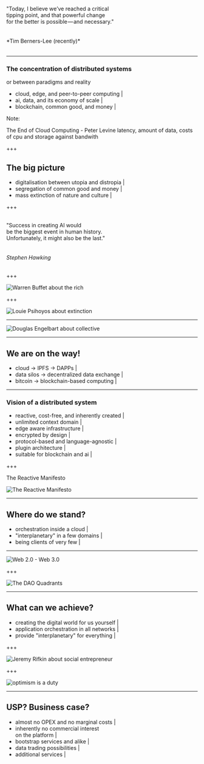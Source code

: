 
<br>
"Today, I believe we’ve reached a critical 
<br> tipping point, and that powerful change 
<br>for the better is possible — and necessary."
<br>
<br>
<br>
*Tim Berners-Lee (recently)*
<br>
<br>

---

### The concentration of distributed systems

 or between paradigms and reality
- cloud, edge, and peer-to-peer computing |
- ai, data, and its economy of scale |
- blockchain, common good, and money |

Note:

The End of Cloud Computing - Peter Levine
latency, amount of data, costs of cpu and storage against bandwith

+++

## The big picture

- digitalisation between utopia and distropia |
- segregation of common good and money |
- mass extinction of nature and culture |

+++

<br>"Success in creating AI would
<br>be the biggest event in human history. 
<br>Unfortunately, it might also be the last."
<br>
<br>
<br>
*Stephen Hawking*
<br>
<br>

+++

![Warren Buffet about the rich](assets/image/quote-warren-buffett.jpg)

+++

![Louie Psihoyos about extinction](assets/image/quote-louie-psihoyos.jpg)


---

![Douglas Engelbart about collective](assets/image/quote-douglas-engelbart.jpg)

---

## We are on the way!

- cloud -> IPFS -> DAPPs |
- data silos -> decentralized data exchange |
- bitcoin -> blockchain-based computing |

---

### Vision of a distributed system

- reactive, cost-free, and inherently created |
- unlimited context domain |
- edge aware infrastructure |
- encrypted by design |
- protocol-based and language-agnostic |
- plugin architecture |
- suitable for blockchain and ai |

+++

The Reactive Manifesto

![The Reactive Manifesto](assets/image/reactive-manifesto.png)


---


## Where do we stand?

- orchestration inside a cloud |
- "interplanetary" in a few domains |
- being clients of very few |


---

![Web 2.0 - Web 3.0](assets/image/web2-3.0.png)


+++

![The DAO Quadrants](assets/image/dao-quadrants.jpg)


---

## What can we achieve?

- creating the digital world for us yourself |
- application orchestration in all networks |
- provide "interplanetary" for everything |

+++

![Jeremy Rifkin about social entrepreneur](assets/image/quote-jeremy-rifkin.jpg)

+++

![optimism is a duty](assets/image/quote-optimism-is-a-duty-the-future-is-open-it-is-not-predetermined-no-one-can-predict-it-karl-popper-146-31-11.jpg)

---

## USP? Business case?

- almost no OPEX and no marginal costs |
- inherently no commercial interest <br> on the platform |
- bootstrap services and alike |
- data trading possibilities |
- additional services |


